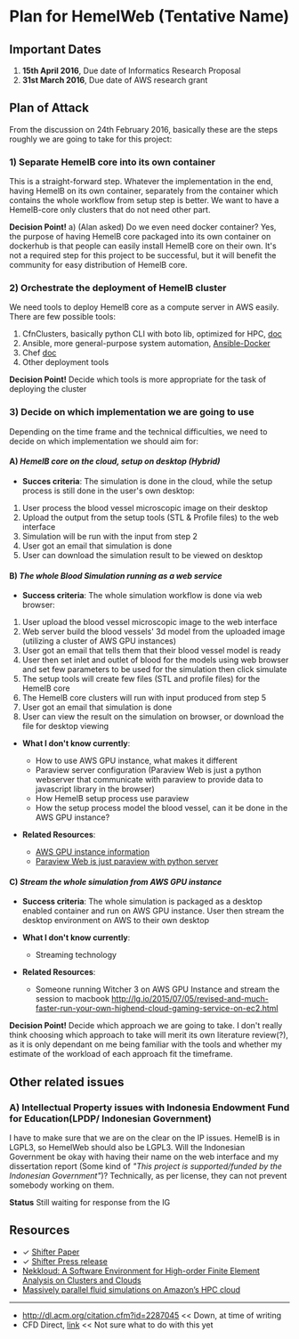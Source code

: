 # **Plan for HemelWeb (Tentative Name)**

## Important Dates
1. **15th April 2016**, Due date of Informatics Research Proposal
2. **31st March 2016**, Due date of AWS research grant


## Plan of Attack
From the discussion on 24th February 2016, basically these are the steps roughly we are going to take for this project:

### 1) Separate HemelB core into its own container
This is a straight-forward step. Whatever the implementation in the end, having HemelB on its own container, separately from the container which contains the whole workflow from setup step is better. We want to have a HemelB-core only clusters that do not need other part.

**Decision Point!**
a)  (Alan asked) Do we even need docker container? Yes, the purpose of having HemelB core packaged into its own container on dockerhub is that people can easily install HemelB core on their own. It's not a required step for this project to be successful, but it will benefit the community for easy distribution of HemelB core.

### 2) Orchestrate the deployment of HemelB cluster

We need tools to deploy HemelB core as a compute server in AWS easily. There are few possible tools:

1. CfnClusters, basically python CLI with boto lib, optimized for HPC, [doc](http://cfncluster.readthedocs.org/en/latest/hello_world.html)
2. Ansible, more general-purpose system automation, [Ansible-Docker](https://www.ansible.com/docker)
3. Chef [doc](https://www.chef.io/chef/)
4. Other deployment tools

**Decision Point!**
Decide which tools is more appropriate for the task of deploying the cluster

### 3) Decide on which implementation we are going to use

Depending on the time frame and the technical difficulties, we need to decide on which implementation we should aim for:

#### A) *HemelB core on the cloud, setup on desktop (Hybrid)*
* **Succes criteria**: The simulation is done in the cloud, while the setup process is still done in the user's own desktop:

1. User process the blood vessel microscopic image on their desktop
2. Upload the output from the setup tools (STL & Profile files) to the web interface
3. Simulation will be run with the input from step 2
4. User got an email that simulation is done
5. User can download the simulation result to be viewed on desktop



#### B) *The whole Blood Simulation running as a web service*
* **Success criteria**: The whole simulation workflow is done via web browser:

1. User upload the blood vessel microscopic image to the web interface
2. Web server build the blood vessels' 3d model from the uploaded image (utilizing a cluster of AWS GPU instances)
3. User got an email that tells them that their blood vessel model is ready
4. User then set inlet and outlet of blood for the models using web browser and set few parameters to be used for the simulation then click simulate
5. The setup tools will create few files (STL and profile files) for the HemelB core
6. The HemelB core clusters will run with input produced from step 5
7. User got an email that simulation is done
8. User can view the result on the simulation on browser, or download the file for desktop viewing

* **What I don't know currently**:
	* How to use AWS GPU instance, what makes it different
	* Paraview server configuration (Paraview Web is just a python webserver that communicate with paraview to provide data to javascript library in the browser)
	* How HemelB setup process use paraview
	* How the setup process model the blood vessel, can it be done in the AWS GPU instance?

* **Related Resources**:
  * [AWS GPU instance information](http://docs.aws.amazon.com/AWSEC2/latest/UserGuide/using_cluster_computing.html)
  * [Paraview Web is just paraview with python server](http://www.paraview.org/ParaView3/Doc/Nightly/www/js-doc/index.html#!/guide/quick_start)


#### C) *Stream the whole simulation from AWS GPU instance*
* **Success criteria**: The whole simulation is packaged as a desktop enabled container and run on AWS GPU instance. User then stream the desktop environment on AWS to their own desktop

* **What I don't know currently**:
	* Streaming technology


* **Related Resources**:
	* Someone running Witcher 3 on AWS GPU Instance and stream the session to macbook http://lg.io/2015/07/05/revised-and-much-faster-run-your-own-highend-cloud-gaming-service-on-ec2.html


**Decision Point!**
Decide which approach we are going to take.  I don't really think
choosing which approach to take will merit its own literature review(?),
as it is only dependant on me being familiar with the tools and whether
my estimate of the workload of each approach fit the timeframe.


## Other related issues

### A) Intellectual Property issues with Indonesia Endowment Fund for Education(LPDP/ Indonesian Government)
I have to make sure that we are on the clear on the IP issues. HemelB is in LGPL3, so HemelWeb should also be LGPL3. Will the Indonesian Government be okay with having their name on the web interface and my dissertation report (Some kind of *"This project is supported/funded by the Indonesian Government"*)? Technically, as per license, they can not prevent somebody working on them.

**Status**
Still waiting for response from the IG



## Resources

* ✓ [Shifter Paper](https://www.nersc.gov/assets/Uploads/cug2015udi.pdf)
* ✓ [Shifter Press release](https://www.nersc.gov/news-publications/nersc-news/nersc-center-news/2015/shifter-makes-container-based-hpc-a-breeze/)
* [Nekkloud: A Software Environment for High-order
Finite Element Analysis on Clusters and Clouds](https://www.chriscantwell.co.uk/wp-content/uploads/2013/09/nekkloud.pdf)
* [Massively parallel fluid simulations on
Amazon’s HPC cloud](http://ieeexplore.ieee.org/xpls/abs_all.jsp?arnumber=6123441)

---
* http://dl.acm.org/citation.cfm?id=2287045  << Down, at time of writing
* CFD Direct, [link](http://cfd.direct/cloud/) << Not sure what to do with this yet
	
